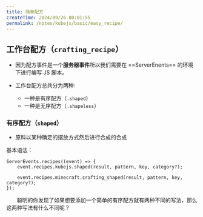 ```yaml
---
title: 简单配方
createTime: 2024/09/26 00:01:55
permalink: /notes/kubejs/basic/easy_recipe/
---
```


## 工作台配方（`crafting_recipe`）

- 因为配方事件是一个**服务器事件**所以我们需要在 ==ServerEnents== 的环境下进行编写 JS 脚本。

- 工作台配方总共分为两种:
  - 一种是有序配方（`.shaped`）
  - 一种是无序配方（`.shapeless`）

### 有序配方（`shaped`）

- 原料以某种确定的摆放方式然后进行合成的合成

基本语法：

```JS
ServerEvents.recipes((event) => {
    event.recipes.kubejs.shaped(result, pattern, key, category?);

    event.recipes.minecraft.crafting_shaped(result, pattern, key, category?);
});
```

&emsp;&emsp;聪明的你发现了如果想要添加一个简单的有序配方就有两种不同的写法，那么这两种写法有什么不同呢？
